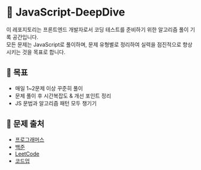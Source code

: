 # 🧠 JavaScript-DeepDive

이 레포지토리는 프론트엔드 개발자로서 코딩 테스트를 준비하기 위한 알고리즘 풀이 기록 공간입니다.  
모든 문제는 JavaScript로 풀이하며, 문제 유형별로 정리하여 실력을 점진적으로 향상시키는 것을 목표로 합니다.

## 📌 목표
- 매일 1~2문제 이상 꾸준히 풀이
- 문제 풀이 후 시간복잡도 & 개선 포인트 정리
- JS 문법과 알고리즘 패턴 모두 챙기기

## 🔖 문제 출처
- [프로그래머스](https://school.programmers.co.kr/)
- [백준](https://www.acmicpc.net/)
- [LeetCode](https://leetcode.com/)
- [코드업](https://codeup.kr/)
